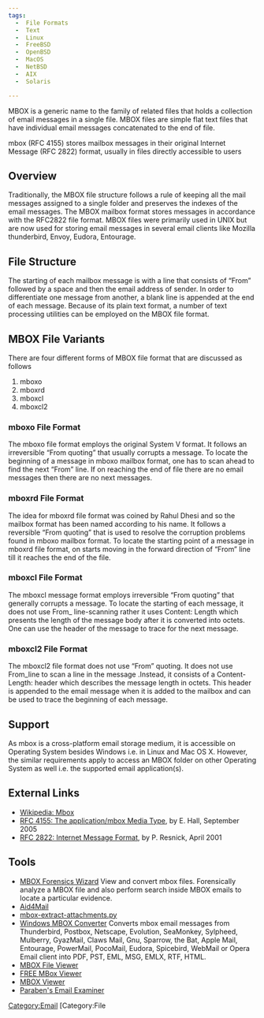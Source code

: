 ```yaml
---
tags:
  -  File Formats
  -  Text
  -  Linux
  -  FreeBSD
  -  OpenBSD
  -  MacOS
  -  NetBSD
  -  AIX
  -  Solaris

---
```

MBOX is a generic name to the family of related files that holds a
collection of email messages in a single file. MBOX files are simple
flat text files that have individual email messages concatenated to the
end of file.

mbox (RFC 4155) stores mailbox messages in their original Internet
Message (RFC 2822) format, usually in files directly accessible to users

## Overview

Traditionally, the MBOX file structure follows a rule of keeping all the
mail messages assigned to a single folder and preserves the indexes of
the email messages. The MBOX mailbox format stores messages in
accordance with the RFC2822 file format. MBOX files were primarily used
in UNIX but are now used for storing email messages in several email
clients like Mozilla thunderbird, Envoy, Eudora, Entourage.

## File Structure

The starting of each mailbox message is with a line that consists of
“From” followed by a space and then the email address of sender. In
order to differentiate one message from another, a blank line is
appended at the end of each message. Because of its plain text format, a
number of text processing utilities can be employed on the MBOX file
format.

## MBOX File Variants

There are four different forms of MBOX file format that are discussed as
follows

1.  mboxo
2.  mboxrd
3.  mboxcl
4.  mboxcl2

### mboxo File Format

The mboxo file format employs the original System V format. It follows
an irreversible “From quoting” that usually corrupts a message. To
locate the beginning of a message in mboxo mailbox format, one has to
scan ahead to find the next “From” line. If on reaching the end of file
there are no email messages then there are no next messages.

### mboxrd File Format

The idea for mboxrd file format was coined by Rahul Dhesi and so the
mailbox format has been named according to his name. It follows a
reversible “From quoting” that is used to resolve the corruption
problems found in mboxo mailbox format. To locate the starting point of
a message in mboxrd file format, on starts moving in the forward
direction of “From” line till it reaches the end of the file.

### mboxcl File Format

The mboxcl message format employs irreversible “From quoting” that
generally corrupts a message. To locate the starting of each message, it
does not use From_ line-scanning rather it uses Content: Length which
presents the length of the message body after it is converted into
octets. One can use the header of the message to trace for the next
message.

### mboxcl2 File Format

The mboxcl2 file format does not use “From” quoting. It does not use
From_line to scan a line in the message .Instead, it consists of a
Content-Length: header which describes the message length in octets.
This header is appended to the email message when it is added to the
mailbox and can be used to trace the beginning of each message.

## Support

As mbox is a cross-platform email storage medium, it is accessible on
Operating System besides Windows i.e. in Linux and Mac OS X. However,
the similar requirements apply to access an MBOX folder on other
Operating System as well i.e. the supported email application(s).

## External Links

- [Wikipedia: Mbox](https://en.wikipedia.org/wiki/Mbox)
- [RFC 4155: The application/mbox Media
  Type](https://www.rfc-editor.org/rfc/rfc4155), by E. Hall, September 2005
- [RFC 2822: Internet Message
  Format](https://www.rfc-editor.org/rfc/rfc2822), by P. Resnick, April 2001

## Tools

- [MBOX Forensics Wizard](https://forensiksoft.com/mbox-forensics.html)
  View and convert mbox files. Forensically analyze a MBOX file and also
  perform search inside MBOX emails to locate a particular evidence.
- [Aid4Mail](aid4mail.md)
- [mbox-extract-attachments.py](https://raw.githubusercontent.com/PabloCastellano/pablog-scripts/master/mbox-extract-attachments.py)
- [Windows MBOX Converter](https://www.bitrecover.com/mbox-converter/)
  Converts mbox email messages from Thunderbird, Postbox, Netscape,
  Evolution, SeaMonkey, Sylpheed, Mulberry, GyazMail, Claws Mail, Gnu,
  Sparrow, the Bat, Apple Mail, Entourage, PowerMail, PocoMail, Eudora,
  Spicebird, WebMail or Opera Email client into PDF, PST, EML, MSG,
  EMLX, RTF, HTML.
- [MBOX File Viewer](https://datahelp.in/mbox/viewer.html)
- [FREE MBox Viewer](https://www.freeviewer.org/mbox/)
- [MBOX Viewer](mbox_viewer.md)
- [Paraben's Email Examiner](paraben's_email_examiner.md)

[Category:Email](category:email.md) [Category:File
